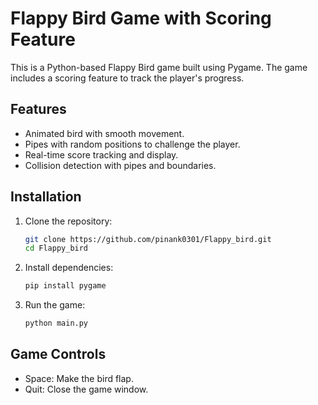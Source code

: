 # Flappy Bird Game with Scoring Feature

This is a Python-based Flappy Bird game built using Pygame. The game includes a scoring feature to track the player's progress.

## Features
- Animated bird with smooth movement.
- Pipes with random positions to challenge the player.
- Real-time score tracking and display.
- Collision detection with pipes and boundaries.

## Installation

1. Clone the repository:
   ```bash
   git clone https://github.com/pinank0301/Flappy_bird.git
   cd Flappy_bird

2. Install dependencies:
   ```bash
   pip install pygame

3. Run the game:
   ```bash
   python main.py

## Game Controls
- Space: Make the bird flap.
- Quit: Close the game window.


